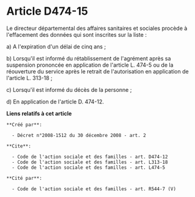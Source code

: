 # Article D474-15

Le directeur départemental des affaires sanitaires et sociales procède à l'effacement des données qui sont inscrites sur la
liste : 

a) A l'expiration d'un délai de cinq ans ; 

b) Lorsqu'il est informé du rétablissement de l'agrément après sa suspension prononcée en application de l'article L. 474-5
ou de la réouverture du service après le retrait de l'autorisation en application de l'article L. 313-18 ; 

c) Lorsqu'il est informé du décès de la personne ; 

d) En application de l'article D. 474-12.

**Liens relatifs à cet article**

	**Créé par**:

	  - Décret n°2008-1512 du 30 décembre 2008 - art. 2

	**Cite**:

	  - Code de l'action sociale et des familles - art. D474-12
	  - Code de l'action sociale et des familles - art. L313-18
	  - Code de l'action sociale et des familles - art. L474-5

	**Cité par**:

	  - Code de l'action sociale et des familles - art. R544-7 (V)

